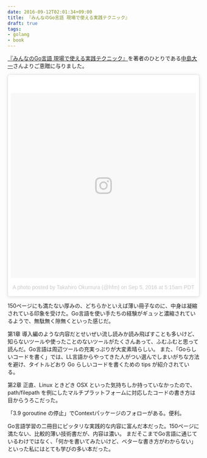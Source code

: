 ```yaml
---
date: 2016-09-12T02:01:34+09:00
title: 『みんなのGo言語 現場で使える実践テクニック』
draft: true
tags:
- golang
- book
---
```

[『みんなのGo言語 現場で使える実践テクニック』](https://www.amazon.co.jp/gp/product/477418392X/ref=as_li_ss_tl?ie=UTF8&linkCode=ll1&tag=hifumiass-22&linkId=a7bfdcf443475b21e20f019eb801bf50)を著者のひとりである[中島大一](https://twitter.com/deeeet)さんよりご恵贈に与りました。

<blockquote class="instagram-media" data-instgrm-version="7" style=" background:#FFF; border:0; border-radius:3px; box-shadow:0 0 1px 0 rgba(0,0,0,0.5),0 1px 10px 0 rgba(0,0,0,0.15); margin: 1px; max-width:658px; padding:0; width:99.375%; width:-webkit-calc(100% - 2px); width:calc(100% - 2px);"><div style="padding:8px;"> <div style=" background:#F8F8F8; line-height:0; margin-top:40px; padding:50.0% 0; text-align:center; width:100%;"> <div style=" background:url(data:image/png;base64,iVBORw0KGgoAAAANSUhEUgAAACwAAAAsCAMAAAApWqozAAAABGdBTUEAALGPC/xhBQAAAAFzUkdCAK7OHOkAAAAMUExURczMzPf399fX1+bm5mzY9AMAAADiSURBVDjLvZXbEsMgCES5/P8/t9FuRVCRmU73JWlzosgSIIZURCjo/ad+EQJJB4Hv8BFt+IDpQoCx1wjOSBFhh2XssxEIYn3ulI/6MNReE07UIWJEv8UEOWDS88LY97kqyTliJKKtuYBbruAyVh5wOHiXmpi5we58Ek028czwyuQdLKPG1Bkb4NnM+VeAnfHqn1k4+GPT6uGQcvu2h2OVuIf/gWUFyy8OWEpdyZSa3aVCqpVoVvzZZ2VTnn2wU8qzVjDDetO90GSy9mVLqtgYSy231MxrY6I2gGqjrTY0L8fxCxfCBbhWrsYYAAAAAElFTkSuQmCC); display:block; height:44px; margin:0 auto -44px; position:relative; top:-22px; width:44px;"></div></div><p style=" color:#c9c8cd; font-family:Arial,sans-serif; font-size:14px; line-height:17px; margin-bottom:0; margin-top:8px; overflow:hidden; padding:8px 0 7px; text-align:center; text-overflow:ellipsis; white-space:nowrap;"><a href="https://www.instagram.com/p/BJ-VCQ-jKKj/" style=" color:#c9c8cd; font-family:Arial,sans-serif; font-size:14px; font-style:normal; font-weight:normal; line-height:17px; text-decoration:none;" target="_blank">A photo posted by Takahiro Okumura (@hfm)</a> on <time style=" font-family:Arial,sans-serif; font-size:14px; line-height:17px;" datetime="2016-09-05T12:15:31+00:00">Sep 5, 2016 at 5:15am PDT</time></p></div></blockquote>
<script async defer src="//platform.instagram.com/en_US/embeds.js"></script>

150ページにも満たない厚みの、どちらかといえば薄い冊子なのに、中身は凝縮されている印象を受けた。Go言語を使い手たちの経験がギュッと濃縮されているようで、無駄無く隙無くといった感じだ。

第1章
導入編のような内容だとせいぜい流し読みか読み飛ばすことも多いけど、知らないツールや使ったことのないツールがたくさんあって、ふむふむと思って読んだ。Go言語は周辺ツールの充実っぷりが大変素晴らしい。
また、「Goらしいコードを書く」では、LL言語からやってきた人がつい選んでしまいがちな方法を避け、タイトルどおり Go らしいコードを書くための tips が紹介されている。

第2章
正直、Linux ときどき OSX といった気持ちしか持っていなかったので、path/filepath を例にしたマルチプラットフォームに対応したコードの書き方は目からうろこだった。

「3.9 goroutine の停止」でContextパッケージのフォローがある。便利。

Go言語学習の二冊目にピッタリな実践的な内容に富んだ本だった。150ページに満たない、比較的薄い技術書だが、内容は濃い。
まだそこまでGo言語に通じているわけではなく、「何かを書いてみたいけど、ベターな書き方がわからない」といった私にはとても学びの多い本だった。
